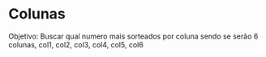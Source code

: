 # Colunas
Objetivo: Buscar qual numero mais sorteados por coluna sendo se serão 6 colunas, col1, col2, col3, col4, col5, col6
